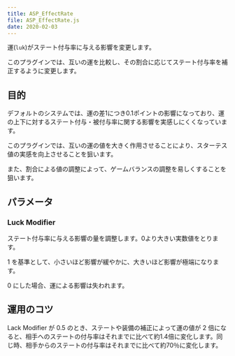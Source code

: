 ```yaml
---
title: ASP_EffectRate
file: ASP_EffectRate.js
date: 2020-02-03
---
```


運(`luk`)がステート付与率に与える影響を変更します。

このプラグインでは、互いの運を比較し、その割合に応じてステート付与率を補正するように変更します。

## 目的

デフォルトのシステムでは、運の差1につき0.1ポイントの影響になっており、運の上下に対するステート付与・被付与率に関する影響を実感しにくくなっています。

このプラグインでは、互いの運の値を大きく作用させることにより、スターテス値の実感を向上させることを狙います。

また、割合による値の調整によって、ゲームバランスの調整を易しくすることを狙います。

## パラメータ

### Luck Modifier

ステート付与率に与える影響の量を調整します。0より大きい実数値をとります。

1 を基準として、小さいほど影響が緩やかに、大きいほど影響が極端になります。

0 にした場合、運による影響は失われます。

## 運用のコツ

Lack Modifier が 0.5 のとき、ステートや装備の補正によって運の値が 2 倍になると、相手へのステートの付与率はそれまでに比べて約1.4倍に変化します。同じ時、相手からのステートの付与率はそれまでに比べて約70％に変化します。
